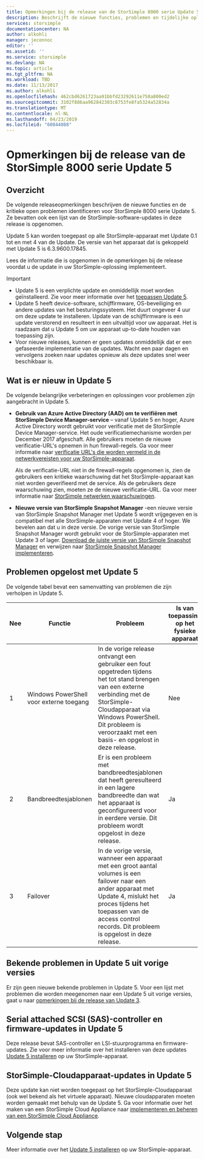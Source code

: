 ```yaml
---
title: Opmerkingen bij de release van de StorSimple 8000 serie Update 5 | Microsoft Docs
description: Beschrijft de nieuwe functies, problemen en tijdelijke oplossingen voor StorSimple 8000 serie Update 5.
services: storsimple
documentationcenter: NA
author: alkohli
manager: jeconnoc
editor: ''
ms.assetid: ''
ms.service: storsimple
ms.devlang: NA
ms.topic: article
ms.tgt_pltfrm: NA
ms.workload: TBD
ms.date: 11/13/2017
ms.author: alkohli
ms.openlocfilehash: 462cbd6261723aa91bbfd23292611e758a800ed2
ms.sourcegitcommit: 3102f886aa962842303c8753fe8fa5324a52834a
ms.translationtype: MT
ms.contentlocale: nl-NL
ms.lasthandoff: 04/23/2019
ms.locfileid: "60844088"
---
```

# <a name="storsimple-8000-series-update-5-release-notes"></a>Opmerkingen bij de release van de StorSimple 8000 serie Update 5

## <a name="overview"></a>Overzicht

De volgende releaseopmerkingen beschrijven de nieuwe functies en de kritieke open problemen identificeren voor StorSimple 8000 serie Update 5. Ze bevatten ook een lijst van de StorSimple-software-updates in deze release is opgenomen.

Update 5 kan worden toegepast op alle StorSimple-apparaat met Update 0.1 tot en met 4 van de Update. De versie van het apparaat dat is gekoppeld met Update 5 is 6.3.9600.17845.

Lees de informatie die is opgenomen in de opmerkingen bij de release voordat u de update in uw StorSimple-oplossing implementeert.

> [!IMPORTANT]
> * Update 5 is een verplichte update en onmiddellijk moet worden geïnstalleerd. Zie voor meer informatie over het [toepassen Update 5](storsimple-8000-install-update-5.md).
> * Update 5 heeft device-software, schijffirmware, OS-beveiliging en andere updates van het besturingssysteem. Het duurt ongeveer 4 uur om deze update te installeren. Update van de schijffirmware is een update verstorend en resulteert in een uitvaltijd voor uw apparaat. Het is raadzaam dat u Update 5 om uw apparaat up-to-date houden van toepassing zijn.
> * Voor nieuwe releases, kunnen er geen updates onmiddellijk dat er een gefaseerde implementatie van de updates. Wacht een paar dagen en vervolgens zoeken naar updates opnieuw als deze updates snel weer beschikbaar is.

## <a name="whats-new-in-update-5"></a>Wat is er nieuw in Update 5

De volgende belangrijke verbeteringen en oplossingen voor problemen zijn aangebracht in Update 5.

* **Gebruik van Azure Active Directory (AAD) om te verifiëren met StorSimple Device Manager-service** – vanaf Update 5 en hoger, Azure Active Directory wordt gebruikt voor verificatie met de StorSimple Device Manager-service. Het oude verificatiemechanisme worden per December 2017 afgeschaft. Alle gebruikers moeten de nieuwe verificatie-URL's opnemen in hun firewall-regels. Ga voor meer informatie naar [verificatie URL's die worden vermeld in de netwerkvereisten voor uw StorSimple-apparaat](storsimple-8000-system-requirements.md#url-patterns-for-azure-portal).

    Als de verificatie-URL niet in de firewall-regels opgenomen is, zien de gebruikers een kritieke waarschuwing dat het StorSimple-apparaat kan niet worden geverifieerd met de service. Als de gebruikers deze waarschuwing zien, moeten ze de nieuwe verificatie-URL. Ga voor meer informatie naar [StorSimple netwerken waarschuwingen](storsimple-8000-manage-alerts.md#networking-alerts).

* **Nieuwe versie van StorSimple Snapshot Manager** -een nieuwe versie van StorSimple Snapshot Manager met Update 5 wordt vrijgegeven en is compatibel met alle StorSimple-apparaten met Update 4 of hoger. We bevelen aan dat u in deze versie. De vorige versie van StorSimple Snapshot Manager wordt gebruikt voor de StorSimple-apparaten met Update 3 of lager. [Download de juiste versie van StorSimple Snapshot Manager](https://www.microsoft.com/en-us/download/details.aspx?id=44220) en verwijzen naar [StorSimple Snapshot Manager implementeren](storsimple-snapshot-manager-deployment.md).


## <a name="issues-fixed-in-update-5"></a>Problemen opgelost met Update 5

De volgende tabel bevat een samenvatting van problemen die zijn verholpen in Update 5.

| Nee | Functie | Probleem | Is van toepassing op het fysieke apparaat | Is van toepassing op het virtuele apparaat |
| --- | --- | --- | --- | --- |
| 1 |Windows PowerShell voor externe toegang |In de vorige release ontvangt een gebruiker een fout opgetreden tijdens het tot stand brengen van een externe verbinding met de StorSimple-Cloudapparaat via Windows PowerShell. Dit probleem is veroorzaakt met een basis- en opgelost in deze release. |Nee |Ja |
| 2 |Bandbreedtesjablonen |Er is een probleem met bandbreedtesjablonen dat heeft geresulteerd in een lagere bandbreedte dan wat het apparaat is geconfigureerd voor in eerdere versie. Dit probleem wordt opgelost in deze release. |Ja |Ja |
| 3 |Failover |In de vorige versie, wanneer een apparaat met een groot aantal volumes is een failover naar een ander apparaat met Update 4, mislukt het proces tijdens het toepassen van de access control records. Dit probleem is opgelost in deze release. |Ja |Ja |



## <a name="known-issues-in-update-5-from-previous-releases"></a>Bekende problemen in Update 5 uit vorige versies

Er zijn geen nieuwe bekende problemen in Update 5. Voor een lijst met problemen die worden meegenomen naar een Update 5 uit vorige versies, gaat u naar [opmerkingen bij de release van Update 3](storsimple-update3-release-notes.md#known-issues-in-update-3).

## <a name="serial-attached-scsi-sas-controller-and-firmware-updates-in-update-5"></a>Serial attached SCSI (SAS)-controller en firmware-updates in Update 5

Deze release bevat SAS-controller en LSI-stuurprogramma en firmware-updates. Zie voor meer informatie over het installeren van deze updates [Update 5 installeren](storsimple-8000-install-update-5.md) op uw StorSimple-apparaat.

## <a name="storsimple-cloud-appliance-updates-in-update-5"></a>StorSimple-Cloudapparaat-updates in Update 5

Deze update kan niet worden toegepast op het StorSimple-Cloudapparaat (ook wel bekend als het virtuele apparaat). Nieuwe cloudapparaten moeten worden gemaakt met behulp van de Update 5. Ga voor informatie over het maken van een StorSimple Cloud Appliance naar [implementeren en beheren van een StorSimple Cloud Appliance](storsimple-8000-cloud-appliance-u2.md).

## <a name="next-step"></a>Volgende stap

Meer informatie over het [Update 5 installeren](storsimple-8000-install-update-5.md) op uw StorSimple-apparaat.

